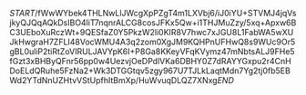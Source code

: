$START$/fWwWYbek4THLNwLlJWcgXpPZgT4m1LXVbj6/iJ0iYU+STVMJ4jqVsjkyQJQqAQkDsIBO4liT7nqnrALCG8cosJFKx5Qw+i1THJMuZzy/5xq+Apxw6BC3UEboXuRczWt+9QESfaZ0Y5PkzW2li0KIR8V7hwc7xJGU8L1FabWA5wXUJkHwgraH7ZFLI48VocWMU4A3q2zom0XgJM9KQHPnUFHwQ8s9WUc9Or5gBL0uliP2tiRtZoVIRULJAVYpK6I+P8Ga8KKeyVFqKVymz47mNbtsALJ9FHe5fGzt3xBHByQFnr56pp0w4UezvjOeDPdlVKa6DBHY0Z7dRAYYGxpu2r4CnHDoELdQRuhe5FzNa2+Wk3DTGGtqv5zgy967U7TJLkLaqtMdn7Yg2tj0fb5EBWd2YTdNnUZHtvVStUpfhItBmXp/HuWvuqDLQZ7XNxg$END$